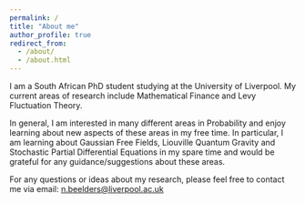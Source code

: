 ```yaml
---
permalink: /
title: "About me"
author_profile: true
redirect_from: 
  - /about/
  - /about.html
---
```


I am a South African PhD student studying at the University of Liverpool. My current areas of research include Mathematical Finance and Levy Fluctuation Theory.

In general, I am interested in many different areas in Probability and enjoy learning about new aspects of these areas in my free time. In particular, I am learning about Gaussian Free Fields, Liouville Quantum Gravity and Stochastic Partial Differential Equations in my spare time and would be grateful for any guidance/suggestions about these areas.

For any questions or ideas about my research, please feel free to contact me via email: n.beelders@liverpool.ac.uk

<!---
#### My research
====
 - Levy processes
 - Fractional Brownian Motion
--->



